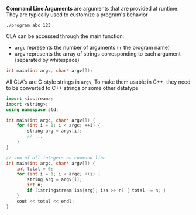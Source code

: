 **Command Line Arguments** are arguments that are provided at runtime. They are typically used to customize a program's behavior
```
./program abc 123
```

CLA can be accessed through the main function:
* `argc` represents the number of arguments (+ the program name)
* `argv` represents the array of strings corresponding to each argument (separated by whitespace)
```C++
int main(int argc, char* argv[]);
```

All CLA's are C-style strings in `argv`, To make them usable in C++, they need to be converted to C++ strings or some other datatype
```C++
import <iostream>;
import <string>;
using namespace std;

int main(int argc, char* argv[]) {
	for (int i = 1; i < argc; ++i) {
		string arg = argv[i];
		// ...
	}
}

// sum of all integers on command line
int main(int argc, char* argv[]) {
	int total = 0;
	for (int i = 1; i < argc; ++i) {
		string arg = argv[i];
		int n;
		if (istringstream iss{arg}; iss >> n) { total += n; }
	}
	cout << total << endl;
}
```